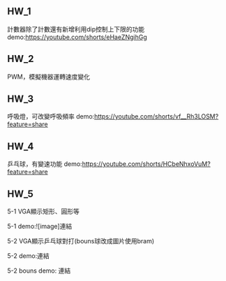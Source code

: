 ## HW_1
計數器除了計數還有新增利用dip控制上下限的功能
demo:https://youtube.com/shorts/eHaeZNgihGg
## HW_2
PWM，模擬機器運轉速度變化
## HW_3
呼吸燈，可改變呼吸頻率
demo:https://youtube.com/shorts/vf__Rh3LOSM?feature=share
## HW_4
乒乓球，有變速功能
demo:https://youtube.com/shorts/HCbeNhxoVuM?feature=share
## HW_5
5-1 VGA顯示矩形、圓形等
 
5-1 demo:![image]連結
 
5-2 VGA顯示乒乓球對打(bouns球改成圖片使用bram)
 
5-2 demo:連結

5-2 bouns demo: 連結


